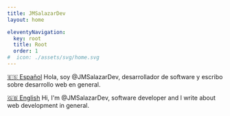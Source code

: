 ```yaml
---
title: JMSalazarDev
layout: home

eleventyNavigation:
  key: root
  title: Root
  order: 1
#  icon: ./assets/svg/home.svg
---
```


 
[🇪🇸 Español](/es/)
Hola, soy @JMSalazarDev, desarrollador de software y escribo sobre desarrollo web en general.


[🇬🇧 English](/en/)
Hi, I'm @JMSalazarDev, software developer and I write about web development in general.



